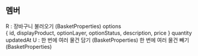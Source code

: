 ## 멤버
R :
	장바구니 불러오기 
	(BasketProperties)
		options  
		{
			id, 
			displayProduct, 
			optionLayer, 
			optionStatus, 
			description, 
			price
		}
		quantity
		updatedAt
U : 
	한 번에 여러 물건 담기 (BasketProperties)
	한 번에 여러 물건 빼기 (BasketProperties)
